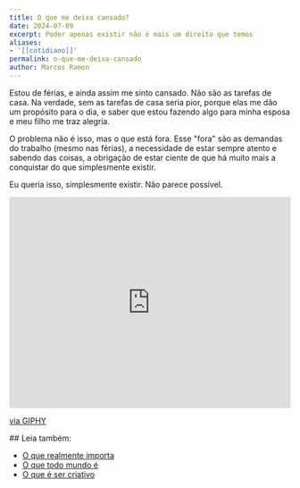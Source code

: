 ```yaml
---
title: O que me deixa cansado?
date: 2024-07-09
excerpt: Poder apenas existir não é mais um direito que temos
aliases:
- '[[cotidiano]]'
permalink: o-que-me-deixa-cansado
author: Marcos Ramon
---
```

Estou de férias, e ainda assim me sinto cansado. Não são as tarefas de casa. Na verdade, sem as tarefas de casa seria pior, porque elas me dão um propósito para o dia, e saber que estou fazendo algo para minha esposa e meu filho me traz alegria.

O problema não é isso, mas o que está fora. Esse "fora" são as demandas do trabalho (mesmo nas férias), a necessidade de estar sempre atento e sabendo das coisas, a obrigação de estar ciente de que há muito mais a conquistar do que simplesmente existir.

Eu queria isso, simplesmente existir. Não parece possível.

<div style="width:100%;height:0;padding-bottom:75%;position:relative;"><iframe src="https://giphy.com/embed/cuPm4p4pClZVC" width="100%" height="100%" style="position:absolute" frameBorder="0" class="giphy-embed" allowFullScreen></iframe></div><p><a href="https://giphy.com/gifs/cuPm4p4pClZVC">via GIPHY</a></p>

<div class="leia-tambem" markdown="1">
## Leia também:

- <a href="/o-que-realmente-importa">O que realmente importa</a>
- <a href="/o-que-todo-mundo-e">O que todo mundo é</a>
- <a href="/o-que-e-ser-criativo">O que é ser criativo</a>
</div>

